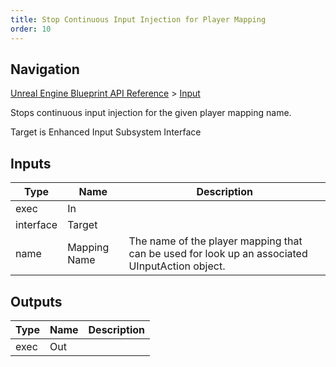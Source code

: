 ```yaml
---
title: Stop Continuous Input Injection for Player Mapping
order: 10
---
```

## Navigation

[Unreal Engine Blueprint API Reference](https://dev.epicgames.com/documentation/en-us/unreal-engine/BlueprintAPI) > [Input](https://dev.epicgames.com/documentation/en-us/unreal-engine/BlueprintAPI/Input)

Stops continuous input injection for the given player mapping name.

Target is Enhanced Input Subsystem Interface

## Inputs

| Type | Name | Description |
| --- | --- | --- |
| exec | In |  |
| interface | Target |  |
| name | Mapping Name | The name of the player mapping that can be used for look up an associated UInputAction object. |

## Outputs

| Type | Name | Description |
| --- | --- | --- |
| exec | Out |  |
